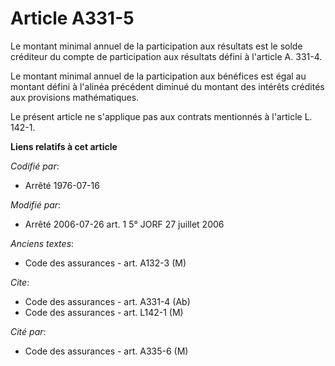 # Article A331-5

Le montant minimal annuel de la participation aux résultats est le solde créditeur du compte de participation aux résultats
défini à l'article A. 331-4.

Le montant minimal annuel de la participation aux bénéfices est égal au montant défini à l'alinéa précédent diminué du
montant des intérêts crédités aux provisions mathématiques.

Le présent article ne s'applique pas aux contrats mentionnés à l'article L. 142-1.

**Liens relatifs à cet article**

_Codifié par_:

  - Arrêté 1976-07-16

_Modifié par_:

  - Arrêté 2006-07-26 art. 1 5° JORF 27 juillet 2006

_Anciens textes_:

  - Code des assurances - art. A132-3 (M)

_Cite_:

  - Code des assurances - art. A331-4 (Ab)
  - Code des assurances - art. L142-1 (M)

_Cité par_:

  - Code des assurances - art. A335-6 (M)
